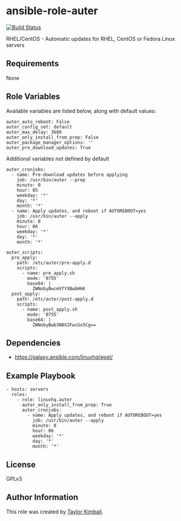 # ansible-role-auter

[![Build Status](https://travis-ci.org/linuxhq/ansible-role-auter.svg?branch=master)](https://travis-ci.org/linuxhq/ansible-role-auter)

RHEL/CentOS - Automatic updates for RHEL, CentOS or Fedora Linux servers

## Requirements

None

## Role Variables

Available variables are listed below, along with default values:

    auter_auto_reboot: False
    auter_config_set: default
    auter_max_delay: 3600
    auter_only_install_from_prep: False
    auter_package_manager_options: ''
    auter_pre_download_updates: True

Additional variables not defined by default

    auter_cronjobs:
      - name: Pre-download updates before applying
        job: /usr/bin/auter --prep
        minute: 0
        hour: 05
        weekday: '*'
        day: '*'
        month: '*'
      - name: Apply updates, and reboot if AUTOREBOOT=yes
        job: /usr/bin/auter --apply
        minute: 0
        hour: 06
        weekday: '*'
        day: '*'
        month: '*'

    auter_scripts:
      pre_apply:
        path: /etc/auter/pre-apply.d
        scripts:
          - name: pre_apply.sh
            mode: '0755'
            base64: |
              ZWNobyBwcmVfYXBwbHkK
      post_apply:
        path: /etc/auter/post-apply.d
        scripts:
          - name: post_apply.sh
            mode: '0755'
            base64: |
              ZWNobyBwb3N0X2FwcGx5Cg==

## Dependencies

 * https://galaxy.ansible.com/linuxhq/epel/
 
## Example Playbook

    - hosts: servers
      roles:
        - role: linuxhq.auter
          auter_only_install_from_prep: True
          auter_cronjobs:
            - name: Apply updates, and reboot if AUTOREBOOT=yes
              job: /usr/bin/auter --apply
              minute: 0
              hour: 06
              weekday: '*'
              day: '*'
              month: '*'

## License

GPLv3

## Author Information

This role was created by [Taylor Kimball](http://www.linuxhq.org).
